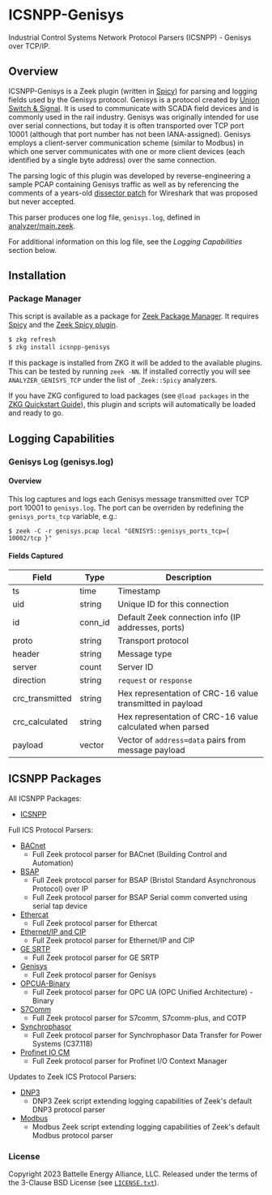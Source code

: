 # ICSNPP-Genisys

Industrial Control Systems Network Protocol Parsers (ICSNPP) - Genisys over TCP/IP.

## Overview

ICSNPP-Genisys is a Zeek plugin (written in [Spicy](https://docs.zeek.org/projects/spicy/en/latest/)) for parsing and logging fields used by the Genisys protocol. Genisys is a protocol created by [Union Switch & Signal](https://en.wikipedia.org/wiki/Union_Switch_%26_Signal). It is used to communicate with SCADA field devices and is commonly used in the rail industry. Genisys was originally intended for use over serial connections, but today it is often transported over TCP port 10001 (although that port number has not been IANA-assigned). Genisys employs a client-server communication scheme (similar to Modbus) in which one server communicates with one or more client devices (each identified by a single byte address) over the same connection.

The parsing logic of this plugin was developed by reverse-engineering a sample PCAP containing Genisys traffic as well as by referencing the comments of a years-old [dissector patch](https://gitlab.com/wireshark/wireshark/-/issues/3422) for Wireshark that was proposed but never accepted.

This parser produces one log file, `genisys.log`, defined in [analyzer/main.zeek](analyzer/main.zeek).

For additional information on this log file, see the *Logging Capabilities* section below.

## Installation

### Package Manager

This script is available as a package for [Zeek Package Manager](https://docs.zeek.org/projects/package-manager/en/stable/index.html). It requires [Spicy](https://docs.zeek.org/projects/spicy/en/latest/) and the [Zeek Spicy plugin](https://docs.zeek.org/projects/spicy/en/latest/zeek.html).

```bash
$ zkg refresh
$ zkg install icsnpp-genisys
```

If this package is installed from ZKG it will be added to the available plugins. This can be tested by running `zeek -NN`. If installed correctly you will see `ANALYZER_GENISYS_TCP` under the list of `_Zeek::Spicy` analyzers.

If you have ZKG configured to load packages (see `@load packages` in the [ZKG Quickstart Guide](https://docs.zeek.org/projects/package-manager/en/stable/quickstart.html)), this plugin and scripts will automatically be loaded and ready to go.

## Logging Capabilities

### Genisys Log (genisys.log)

#### Overview

This log captures and logs each Genisys message transmitted over TCP port 10001 to `genisys.log`. The port can be overriden by redefining the `genisys_ports_tcp` variable, e.g.:

```
$ zeek -C -r genisys.pcap local "GENISYS::genisys_ports_tcp={ 10002/tcp }"
```

#### Fields Captured

| Field             | Type           | Description                                               |
| ----------------- |----------------|-----------------------------------------------------------| 
| ts                | time           | Timestamp                                                 |
| uid               | string         | Unique ID for this connection                             |
| id                | conn_id        | Default Zeek connection info (IP addresses, ports)        |
| proto             | string         | Transport protocol                                        |
| header            | string         | Message type                                              |
| server            | count          | Server ID                                                 |
| direction         | string         | `request` or `response`                                   |
| crc_transmitted   | string         | Hex representation of CRC-16 value transmitted in payload |
| crc_calculated    | string         | Hex representation of CRC-16 value calculated when parsed |
| payload           | vector<string> | Vector of `address=data` pairs from message payload       |


## ICSNPP Packages

All ICSNPP Packages:

* [ICSNPP](https://github.com/cisagov/icsnpp)

Full ICS Protocol Parsers:

* [BACnet](https://github.com/cisagov/icsnpp-bacnet)
    * Full Zeek protocol parser for BACnet (Building Control and Automation)
* [BSAP](https://github.com/cisagov/ICSNPP-Genisys)
    * Full Zeek protocol parser for BSAP (Bristol Standard Asynchronous Protocol) over IP
    * Full Zeek protocol parser for BSAP Serial comm converted using serial tap device
* [Ethercat](https://github.com/cisagov/icsnpp-ethercat)
    * Full Zeek protocol parser for Ethercat
* [Ethernet/IP and CIP](https://github.com/cisagov/icsnpp-enip)
    * Full Zeek protocol parser for Ethernet/IP and CIP
* [GE SRTP](https://github.com/cisagov/icsnpp-ge-srtp)
    * Full Zeek protocol parser for GE SRTP
* [Genisys](https://github.com/cisagov/icsnpp-genisys)
    * Full Zeek protocol parser for Genisys
* [OPCUA-Binary](https://github.com/cisagov/icsnpp-opcua-binary)
    * Full Zeek protocol parser for OPC UA (OPC Unified Architecture) - Binary
* [S7Comm](https://github.com/cisagov/icsnpp-s7comm)
    * Full Zeek protocol parser for S7comm, S7comm-plus, and COTP
* [Synchrophasor](https://github.com/cisagov/icsnpp-synchrophasor)
    * Full Zeek protocol parser for Synchrophasor Data Transfer for Power Systems (C37.118)
* [Profinet IO CM](https://github.com/cisagov/icsnpp-profinet-io-cm)
    * Full Zeek protocol parser for Profinet I/O Context Manager

Updates to Zeek ICS Protocol Parsers:

* [DNP3](https://github.com/cisagov/icsnpp-dnp3)
    * DNP3 Zeek script extending logging capabilities of Zeek's default DNP3 protocol parser
* [Modbus](https://github.com/cisagov/icsnpp-modbus)
    * Modbus Zeek script extending logging capabilities of Zeek's default Modbus protocol parser

### License

Copyright 2023 Battelle Energy Alliance, LLC. Released under the terms of the 3-Clause BSD License (see [`LICENSE.txt`](./LICENSE.txt)).
